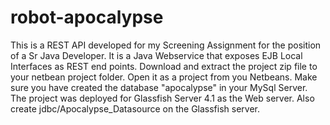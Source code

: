 # robot-apocalypse
This is a REST API developed for my Screening Assignment for the position of a Sr Java Developer. It is a Java Webservice that exposes EJB Local Interfaces as REST end points.
Download and extract the project zip file to your netbean project folder. Open it as a project from you Netbeans. Make sure you have created the database "apocalypse" in your MySql Server. The project was deployed for Glassfish Server 4.1 as the Web server. Also create jdbc/Apocalypse_Datasource on the Glassfish server.
